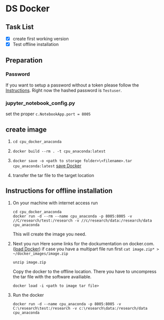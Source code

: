 # DS Docker

## Task List
- [x] create first working version
- [x] Test offline installation

## Preparation
### Password 
If you want to setup a password without a token please follow the [Instructions](https://jupyter-notebook.readthedocs.io/en/stable/public_server.html). Right now the hashed password is `Testuser`.

### jupyter_notebook_config.py
set the proper `c.NotebookApp.port = 8005`

## create image
1. `cd cpu_docker_anaconda` 

2. `docker build --rm . -t cpu_anaconda:latest`

3. `docker save -o <path to storage folder>\<filename>.tar cpu_anaconda:latest` [save Docker](https://docs.docker.com/engine/reference/commandline/save/)

3. transfer the tar file to the target location

## Instructions for offline installation
1. On your machine with internet access run
    ```
    cd cpu_docker_anaconda
    docker run -d --rm --name cpu_anaconda -p 8005:8005 -v //C/research/test:/research -v //c/research/data:/research/data cpu_anaconda    
    ```
    This will create the image you need.

2. Next you run 
    Here some links for the dockumentation on docker.com. 
    ([load Docker](https://docs.docker.com/engine/reference/commandline/load/))
    if case you have a multipart file run first `cat image.zip* > ~/docker_images/image.zip`
    ```
    unzip image.zip
    ```
    Copy the docker to the offline location. There you have to
    uncompress the tar file with the software availiable. 
    ```
    docker load -i <path to image tar file>
    ```
    
3. Run the docker
    ```
    docker run -d --name cpu_anaconda -p 8005:8005 -v C:\research\test:/research -v c:\research\data:/research/data  cpu_anaconda 
    ```
    
